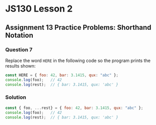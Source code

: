 # JS130 Lesson 2

## Assignment 13 Practice Problems: Shorthand Notation

### Question 7

Replace the word `HERE` in the following code so the program prints the results
shown:

```js
const HERE = { foo: 42, bar: 3.1415, qux: "abc" };
console.log(foo);   // 42
console.log(rest);  // { bar: 3.1415, qux: 'abc' }
```

### Solution

```js
const { foo, ...rest} = { foo: 42, bar: 3.1415, qux: "abc" };
console.log(foo);   // 42
console.log(rest);  // { bar: 3.1415, qux: 'abc' }
```
